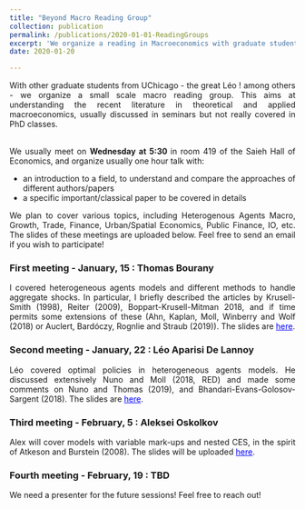 ```yaml
---
title: "Beyond Macro Reading Group"
collection: publication
permalink: /publications/2020-01-01-ReadingGroups
excerpt: 'We organize a reading in Macroeconomics with graduate students at UChicago, to explore the recent literature in theoretical and applied macro, and other related fields'
date: 2020-01-20

---
```


<div style="text-align: justify"> 

With other graduate students from UChicago - the great Léo ! among others - we organize a small scale macro reading group. This aims at understanding the recent literature in theoretical and applied macroeconomics, usually discussed in seminars but not really covered in PhD classes.  <br/>  <br/>

We usually meet on <b> Wednesday at 5:30 </b> in room 419 of the Saieh Hall of Economics, and organize usually one hour talk with:
<ul>
<li> an introduction to a field, to understand and compare the approaches of different authors/papers </li>
<li> a specific important/classical paper to be covered in details </li>
</ul>
We plan to cover various topics, including Heterogenous Agents Macro, Growth, Trade, Finance, Urban/Spatial Economics, Public Finance, IO, etc. The slides of these meetings are uploaded below. Feel free to send an email if you wish to participate! <br/> 

<h3> <b> First meeting - January, 15 : Thomas Bourany </b> </h3>  
I covered heterogeneous agents models and different methods to handle aggregate shocks. In particular, I briefly described the articles by Krusell-Smith (1998), Reiter (2009), Boppart-Krusell-Mitman 2018, and if time permits some extensions of these (Ahn, Kaplan, Moll, Winberry and Wolf (2018) or Auclert, Bardóczy, Rognlie and Straub (2019)). The slides are <a href='https://thomasbourany.github.io/files/W1_TBourany_HA_AggShocks.pdf' style="color:blue">here</a>. <br/> 

<h3> <b> Second meeting - January, 22 : Léo Aparisi De Lannoy </b> </h3>  
Léo covered optimal policies in heterogeneous agents models. He discussed extensively
Nuno and Moll (2018, RED) and made some comments on Nuno and Thomas (2019), and Bhandari-Evans-Golosov-Sargent (2018). The slides are <a href='https://thomasbourany.github.io/files/W2_LAParisiDeLannoy_HA_OptimalPolicy.pdf' style="color:blue">here</a>. <br/>  

<h3> <b> Third meeting - February, 5 : Aleksei Oskolkov  </b> </h3>
Alex will cover models with variable mark-ups and nested CES, in the spirit of Atkeson and Burstein (2008). The slides will be uploaded  <a href='https://thomasbourany.github.io/files/W3_AOskolkov_NestedCES.pdf' style="color:blue">here</a>. <br/> 

<h3> <b> Fourth meeting - February, 19 : TBD  </b> </h3> 
We need a presenter for the future sessions! Feel free to reach out! 
